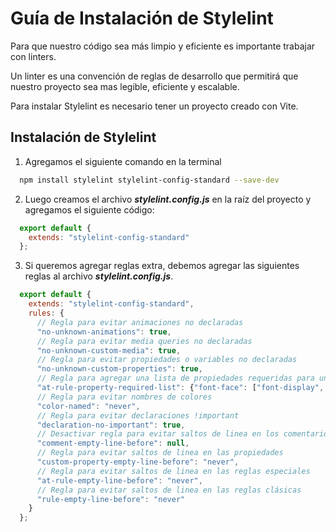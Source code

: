 # Guía de Instalación de Stylelint

Para que nuestro código sea más limpio y eficiente es importante trabajar con linters.

Un linter es una convención de reglas de desarrollo que permitirá que nuestro proyecto sea mas legible, eficiente y escalable.

Para instalar Stylelint es necesario tener un proyecto creado con Vite.

## Instalación de Stylelint

1. Agregamos el siguiente comando en la terminal

```bash
  npm install stylelint stylelint-config-standard --save-dev
```

2. Luego creamos el archivo ***stylelint.config.js*** en la raíz del proyecto y agregamos el siguiente código:

```js
  export default {
    extends: "stylelint-config-standard"
  };
```

3. Si queremos agregar reglas extra, debemos agregar las siguientes reglas al archivo ***stylelint.config.js***.

```js
  export default {
    extends: "stylelint-config-standard",
    rules: {
      // Regla para evitar animaciones no declaradas
      "no-unknown-animations": true,
      // Regla para evitar media queries no declaradas
      "no-unknown-custom-media": true,
      // Regla para evitar propiedades o variables no declaradas
      "no-unknown-custom-properties": true,
      // Regla para agregar una lista de propiedades requeridas para una regla
      "at-rule-property-required-list": {"font-face": ["font-display", "font-family", "font-style"]},
      // Regla para evitar nombres de colores
      "color-named": "never",
      // Regla para evitar declaraciones !important
      "declaration-no-important": true,
      // Desactivar regla para evitar saltos de linea en los comentarios
      "comment-empty-line-before": null,
      // Regla para evitar saltos de linea en las propiedades
      "custom-property-empty-line-before": "never",
      // Regla para evitar saltos de linea en las reglas especiales
      "at-rule-empty-line-before": "never",
      // Regla para evitar saltos de linea en las reglas clásicas
      "rule-empty-line-before": "never"
    }
  };
```
